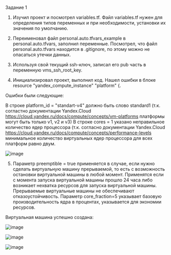 Задание 1

1. Изучил проект и посмотрел variables.tf. Файл variables.tf нужен для определения типов переменных и при необходимости, установки их значения по умолчанию.

2. Переименовал файл personal.auto.tfvars_example в personal.auto.tfvars, заполнил переменные. Посмотрел, что файл personal.auto.tfvars находится в .gitignore, по этому можно не опасаться утечки данных.

3. Используя свой текущий ssh-ключ, записал его pub часть в переменную vms_ssh_root_key.

4. Инициализировал проект, выполнил код. Нашел ошибки в блоке resource "yandex_compute_instance" "platform" {.

Ошибки были следующие:

В строке platform_id = "standart-v4" должно быть слово standard1 (т.к. согластно документации Yandex.Cloud https://cloud.yandex.ru/docs/compute/concepts/vm-platforms платформы могут быть только v1, v2 и v3)
В строке cores = 1 указано неправильное количество ядер процессора (т.к. согласно документации Yandex.Cloud https://cloud.yandex.ru/docs/compute/concepts/performance-levels минимальное количество виртуальных ядер процессора для всех платформ равно двум.

![image](https://github.com/inyushov/devops-netology/assets/127683348/7a3dc00c-59c4-4009-b9ee-a4c16ec8440c)

5. Параметр preemptible = true применяется в случае, если нужно сделать виртуальную машину прерываемой, то есть с возможность остановки виртуальной машины в любой момент. Применятся если с момента запуска виртуальной машины прошло 24 часа либо возникает нехватка ресурсов для запуска виртуальной машины. Прерываемые виртуальные машины не обеспечивают отказоустойчивость.
Параметр core_fraction=5 указывает базовую производительность ядра в процентах, указывается для экономии ресурсов.

Виртуальная машина успешно создана:

![image](https://github.com/inyushov/devops-netology/assets/127683348/73b13246-81e4-4a24-99a7-d16c2afd60f6)

![image](https://github.com/inyushov/devops-netology/assets/127683348/cc88cdfa-f0ac-4528-9082-511f01c00e4e)

![image](https://github.com/inyushov/devops-netology/assets/127683348/0ba20cc6-df5a-412d-8089-318b3a0bddfe)


